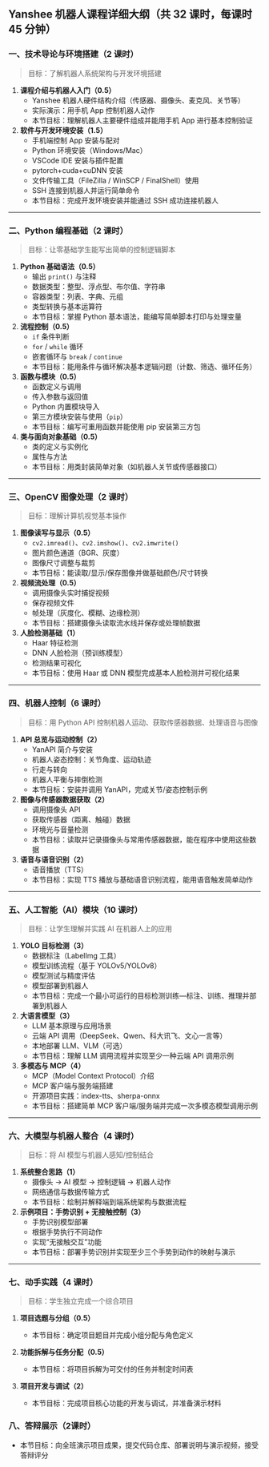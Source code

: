 ## **Yanshee 机器人课程详细大纲（共 32 课时，每课时 45 分钟）**


### **一、技术导论与环境搭建（2 课时）**
> 目标：了解机器人系统架构与开发环境搭建

1. **课程介绍与机器人入门（0.5）**
   - Yanshee 机器人硬件结构介绍（传感器、摄像头、麦克风、关节等）
   - 实际演示：用手机 App 控制机器人动作
   - 本节目标：理解机器人主要硬件组成并能用手机 App 进行基本控制验证
2. **软件与开发环境安装（1.5）**
   - 手机端控制 App 安装与配对 
   - Python 环境安装（Windows/Mac）
   - VSCode IDE 安装与插件配置
   - pytorch+cuda+cuDNN 安装
   - 文件传输工具（FileZilla / WinSCP / FinalShell）使用
   - SSH 连接到机器人并运行简单命令
   - 本节目标：完成开发环境安装并能通过 SSH 成功连接机器人

------

### **二、Python 编程基础（2 课时）**

> 目标：让零基础学生能写出简单的控制逻辑脚本

1. **Python 基础语法（0.5）**
   - 输出 `print()` 与注释
   - 数据类型：整型、浮点型、布尔值、字符串
   - 容器类型：列表、字典、元组
   - 类型转换与基本运算符
   - 本节目标：掌握 Python 基本语法，能编写简单脚本打印与处理变量
2. **流程控制（0.5）**
   - `if` 条件判断
   - `for` / `while` 循环
   - 嵌套循环与 `break` / `continue`
   - 本节目标：能用条件与循环解决基本逻辑问题（计数、筛选、循环任务）
3. **函数与模块（0.5）**
   - 函数定义与调用
   - 传入参数与返回值
   - Python 内置模块导入
   - 第三方模块安装与使用（`pip`）
   - 本节目标：编写可重用函数并能使用 pip 安装第三方包
4. **类与面向对象基础（0.5）**
   - 类的定义与实例化
   - 属性与方法
   - 本节目标：用类封装简单对象（如机器人关节或传感器接口）

------

### **三、OpenCV 图像处理（2 课时）**

> 目标：理解计算机视觉基本操作

1. **图像读写与显示（0.5）**
   - `cv2.imread()`、`cv2.imshow()`、`cv2.imwrite()`
   - 图片颜色通道（BGR、灰度）
   - 图像尺寸调整与裁剪
   - 本节目标：能读取/显示/保存图像并做基础颜色/尺寸转换
2. **视频流处理（0.5）**
   - 调用摄像头实时捕捉视频
   - 保存视频文件
   - 帧处理（灰度化、模糊、边缘检测）
   - 本节目标：搭建摄像头读取流水线并保存或处理帧数据
3. **人脸检测基础（1）**
   - Haar 特征检测
   - DNN 人脸检测（预训练模型）
   - 检测结果可视化
   - 本节目标：使用 Haar 或 DNN 模型完成基本人脸检测并可视化结果

------

### **四、机器人控制（6 课时）**

> 目标：用 Python API 控制机器人运动、获取传感器数据、处理语音与图像

1. **API 总览与运动控制（2）**
   - YanAPI 简介与安装
   - 机器人姿态控制：关节角度、运动轨迹
   - 行走与转向
   - 机器人平衡与摔倒检测
   - 本节目标：安装并调用 YanAPI，完成关节/姿态控制示例
2. **图像与传感器数据获取（2）**
   - 调用摄像头 API
   - 获取传感器（距离、触碰）数据
   - 环境光与音量检测
   - 本节目标：读取并记录摄像头与常用传感器数据，能在程序中使用这些数据
3. **语音与语音识别（2）**
   - 语音播放（TTS）
   - 本节目标：实现 TTS 播放与基础语音识别流程，能用语音触发简单动作

------

### **五、人工智能（AI）模块（10 课时）**

> 目标：让学生理解并实践 AI 在机器人上的应用

1. **YOLO 目标检测（3）**
   - 数据标注（LabelImg 工具）
   - 模型训练流程（基于 YOLOv5/YOLOv8）
   - 模型测试与精度评估
   - 模型部署到机器人
   - 本节目标：完成一个最小可运行的目标检测训练—标注、训练、推理并部署到机器人
2. **大语言模型（3）**
   - LLM 基本原理与应用场景
   - 云端 API 调用（DeepSeek、Qwen、科大讯飞、文心一言等）
   - 本地部署 LLM、VLM（可选）
   - 本节目标：理解 LLM 调用流程并实现至少一种云端 API 调用示例
3. **多模态与 MCP（4）**
   - MCP（Model Context Protocol）介绍
   - MCP 客户端与服务端搭建
   - 开源项目实践：index-tts、sherpa-onnx
   - 本节目标：搭建简单 MCP 客户端/服务端并完成一次多模态模型调用示例

------

### **六、大模型与机器人整合（4 课时）**

> 目标：将 AI 模型与机器人感知/控制结合

1. **系统整合思路（1）**
   - 摄像头 → AI 模型 → 控制逻辑 → 机器人动作
   - 网络通信与数据传输方式
   - 本节目标：绘制并解释端到端系统架构与数据流程
2. **示例项目：手势识别 + 无接触控制（3）**
   - 手势识别模型部署
   - 根据手势执行不同动作
   - 实现“无接触交互”功能
   - 本节目标：部署手势识别并实现至少三个手势到动作的映射与演示

------

### **七、动手实践（4 课时）**

> 目标：学生独立完成一个综合项目

1. **项目选题与分组（0.5）**
    - 本节目标：确定项目题目并完成小组分配与角色定义

2. **功能拆解与任务分配（0.5）**
    - 本节目标：将项目拆解为可交付的任务并制定时间表

3. **项目开发与调试（2）**

    - 本节目标：完成项目核心功能的开发与调试，并准备演示材料
   



### 八、答辩展示（2课时）
 - 本节目标：向全班演示项目成果，提交代码仓库、部署说明与演示视频，接受答辩评分

